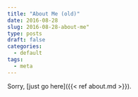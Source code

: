 ```yaml
---
title: "About Me (old)"
date: 2016-08-28
slug: 2016-08-28-about-me"
type: posts
draft: false
categories:
  - default
tags:
  - meta
---
```


Sorry, [just go here]({{< ref about.md >}}).